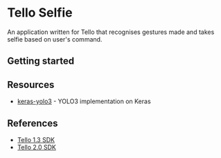 # Tello Selfie
An application written for Tello that recognises gestures made and takes selfie based on user's command.

## Getting started



## Resources
- [keras-yolo3] - YOLO3 implementation on Keras

## References
- [Tello 1.3 SDK]
- [Tello 2.0 SDK]


[//]: # (links)
[Tello 1.3 SDK]: https://dl-cdn.ryzerobotics.com/downloads/tello/20180910/Tello%20SDK%20Documentation%20EN_1.3.pdf
[Tello 2.0 SDK]: https://dl-cdn.ryzerobotics.com/downloads/Tello/Tello%20SDK%202.0%20User%20Guide.pdf
[keras-yolo3]: https://github.com/qqwweee/keras-yolo3